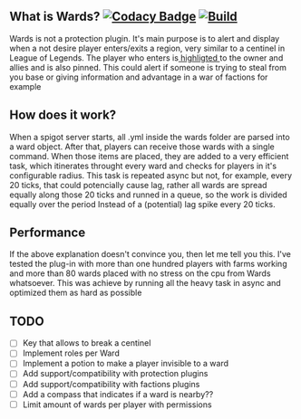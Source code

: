
## What is Wards? [![Codacy Badge](https://app.codacy.com/project/badge/Grade/6c346ca5175b49749335a28cfe0296c1)](https://www.codacy.com/gh/divios/Wards/dashboard?utm_source=github.com&amp;utm_medium=referral&amp;utm_content=divios/Wards&amp;utm_campaign=Badge_Grade) [![Build](https://github.com/divios/Wards/actions/workflows/gradle.yml/badge.svg)](https://github.com/divios/Wards/actions/workflows/gradle.yml)

Wards is not a protection plugin. It's main purpose is to alert and display when a not desire player enters/exits a region, very similar to a centinel in League of Legends. The player who enters is[ highligted ](https://minecraft.fandom.com/wiki/Glowing)to the owner and allies and is also pinned. This could alert if someone is trying to steal from you base or giving information and advantage in a war of factions for example

## How does it work?

When a spigot server starts, all .yml inside the wards folder are parsed into a ward object. After that, players can receive those wards with a single command. When those items are placed, they are added to a very efficient task, which itinerates throught every ward and checks for players in it's configurable radius. This task is repeated async but not, for example, every 20 ticks, that could potencially cause lag, rather all wards are spread equally along those 20 ticks and runned in a queue, so the work is divided equally over the period Instead of a \(potential\) lag spike every 20 ticks.

## Performance

If the above explanation doesn't convince you, then let me tell you this. I've tested the plug-in with more than one hundred players with farms working and more than 80 wards placed with no stress on the cpu from Wards whatsoever. This was achieve by running all the heavy task in async and optimized them as hard as possible

## TODO

- [ ] Key that allows to break a centinel
- [ ] Implement roles per Ward
- [ ] Implement a potion to make a player invisible to a ward
- [ ] Add support/compatibility with protection plugins
- [ ] Add support/compatibility with factions plugins
- [ ] Add a compass that indicates if a ward is nearby??
- [ ] Limit amount of wards per player with permissions
